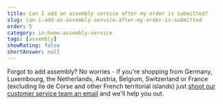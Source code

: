 ```yaml
---
title: Can I add an assembly service after my order is submitted?
slug: can-i-add-an-assembly-service-after-my-order-is-submitted
order: 5
category: in-home-assembly-service
tags: [assembly]
showRating: false
shortAnswer: null
---
```


Forgot to add assembly? No worries - if you're shopping from Germany, Luxembourg, the Netherlands, Austria, Belgium, Switzerland or France (excluding Ile de Corse and other French territorial islands) just [shoot our customer service team an email](javascript:window.scrollToFAQContactForm();) and we'll help you out.
